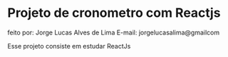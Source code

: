 # Projeto de cronometro com Reactjs

feito por: Jorge Lucas Alves de Lima
E-mail: jorgelucasalima@gmailcom

Esse projeto consiste em estudar ReactJs